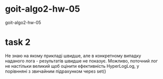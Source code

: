 # goit-algo2-hw-05
goit-algo2-hw-05

# task 2
Не знаю на якому прикладі швидше, але в конкретному випадку наданого лога - результатів швидше не показує. Можливо, поточний лог не настільки великий щоб оцінити ефективність HyperLogLog, у порівнняні з звичайним підрахунком через set()